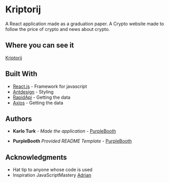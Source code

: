 # Kriptorij

A React application made as a graduation paper.
A Crypto website made to follow the price of crypto and news about crypto.

## Where you can see it

[Kriptorij](https://www.kriptorij.netlify.app)

## Built With

- [React.js](https://reactjs.org/) - Framework for javascript
- [Antdesign](https://ant.design/) - Styling
- [RapidApi](https://rapidapi.com) - Getting the data
- [Axios](https://www.axios.com/) - Getting the data

## Authors

- **Karlo Turk** - _Made the application_ -
  [PurpleBooth](https://github.com/PurpleBooth)

- **PurpleBooth** _Provided README Template_ -
  [PurpleBooth](https://github.com/PurpleBooth)

## Acknowledgments

- Hat tip to anyone whose code is used
- Inspiration JavaScriptMastery [Adrian](https://github.com/adrianhajdin)
